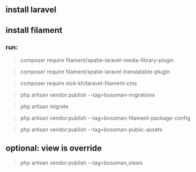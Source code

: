 ## install laravel
## install filament
### run:
> composer require filament/spatie-laravel-media-library-plugin

> composer require filament/spatie-laravel-translatable-plugin  

> composer require nick-kh/laravel-filament-cms

> php artisan vendor:publish --tag=bossman-migrations

> php artisan migrate

> php artisan vendor:publish --tag=bossman-filament-package-config

> php artisan vendor:publish --tag=bossman-public-assets



## optional: view is override
> php artisan vendor:publish --tag=bossman_views 




